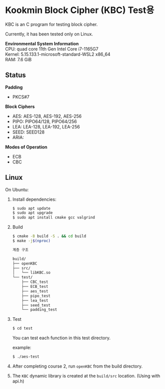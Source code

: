 # Kookmin Block Cipher (KBC) Test용
KBC is an C program for testing block cipher.

Currently, it has been tested only on Linux.  

**Environmental System Information**\
CPU: quad core 11th Gen Intel Core i7-1165G7\
Kernel: 5.15.133.1-microsoft-standard-WSL2 x86_64\
RAM: 7.6 GiB
## Status

**Padding**
- PKCS#7

**Block Ciphers**
- AES: AES-128, AES-192, AES-256
- PIPO: PIPO64/128, PIPO64/256
- LEA: LEA-128, LEA-192, LEA-256
- SEED: SEED128
- ARIA:

**Modes of Operation**
- ECB
- CBC

## Linux

On Ubuntu:

1. Install dependencies:
    
    ```bash
    $ sudo apt update
    $ sudo apt upgrade
    $ sudo apt install cmake gcc valgrind
    ```

2. Build
    ```bash
    $ cmake -B build -S . && cd build
    $ make -j$(nproc)
    ```
    ```bash
    계층 구조
    
    build/
    ├── openKBC
    ├── src/
    │   └── libKBC.so
    └── test/
        ├── CBC_test
        ├── ECB_test
        ├── aes_test
        ├── pipo_test
        ├── lea_test
        ├── seed_test
        └── padding_test
    ```

3. Test
    ```bash
    $ cd test
    ```
    You can test each function in this test directory.  

    example:
    ```bash
    $ ./aes-test
    ```

4. After completing course 2, run `openKBC` from the build directory.

5. The `KBC` dynamic library is created at the `build/src` location. (Using with api.h)


